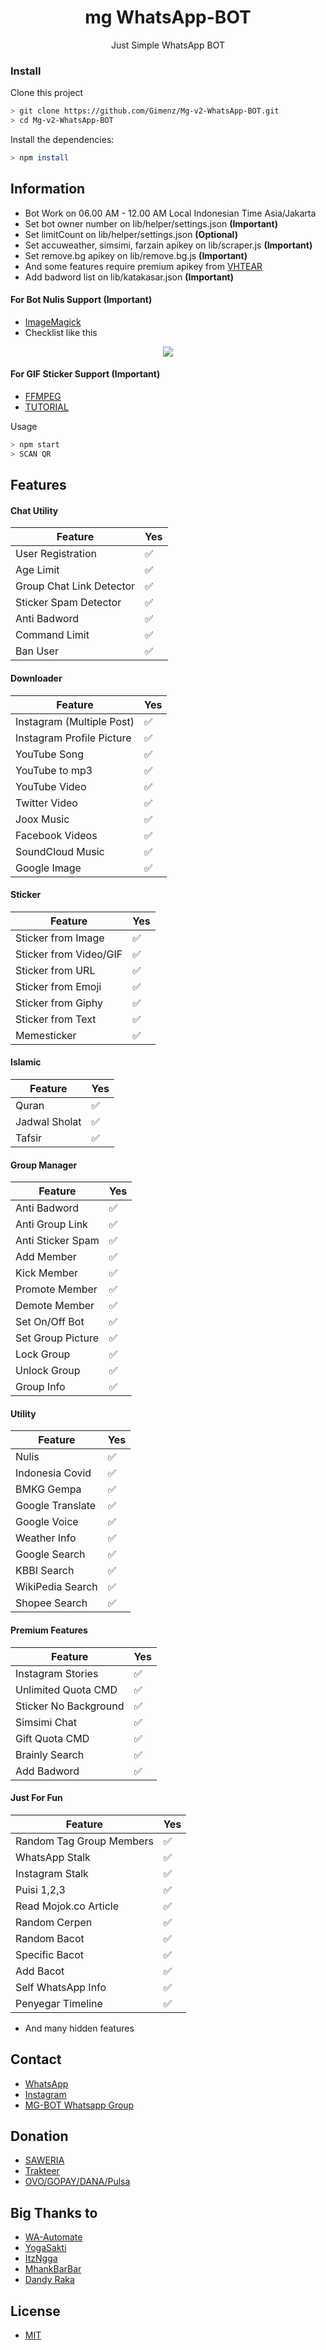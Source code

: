 <h1 align="center">mg WhatsApp-BOT</h1>
<p align="center">Just Simple WhatsApp BOT</p>

### Install
Clone this project
```bash
> git clone https://github.com/Gimenz/Mg-v2-WhatsApp-BOT.git
> cd Mg-v2-WhatsApp-BOT
```

Install the dependencies:
```bash
> npm install
```

## Information
- Bot Work on 06.00 AM - 12.00 AM Local Indonesian Time Asia/Jakarta
- Set bot owner number on lib/helper/settings.json **(Important)**
- Set limitCount  on lib/helper/settings.json **(Optional)**
- Set accuweather, simsimi, farzain apikey on lib/scraper.js **(Important)**
- Set remove.bg apikey on lib/remove.bg.js **(Important)**
- And some features require premium apikey from [VHTEAR](https://api.vhtear.com/)
- Add badword list on lib/katakasar.json **(Important)**


#### For Bot Nulis Support **(Important)**
- [ImageMagick](https://bit.ly/3faAi8l)
- Checklist like this
<p align="center">
<img src="https://raw.githubusercontent.com/Gimenz/Mg-v2-WhatsApp-BOT/master/.github/imagemagic.png"/>
</p>

#### For GIF Sticker Support **(Important)**
- [FFMPEG](https://ffmpeg.org/download.html)
- [TUTORIAL](https://video.stackexchange.com/questions/20495/how-do-i-set-up-and-use-ffmpeg-in-windows)

Usage
```bash
> npm start
> SCAN QR
```

## Features
#### Chat Utility
| Feature |Yes|
| ------------- | ------------- |
| User Registration |✅|
| Age Limit |✅|
| Group Chat Link Detector|✅|
| Sticker Spam Detector |✅|
| Anti Badword |✅|
| Command Limit |✅|
| Ban User |✅|

#### Downloader
| Feature |Yes|
| ------------- | ------------- |
| Instagram (Multiple Post) |✅|
| Instagram Profile Picture |✅|
| YouTube Song |✅|
| YouTube to mp3|✅|
| YouTube Video |✅|
| Twitter Video |✅|
| Joox Music |✅|
| Facebook Videos |✅|
| SoundCloud Music |✅|
| Google Image |✅|
#### Sticker
| Feature |Yes|
| ------------- | ------------- |
| Sticker from Image |✅|
| Sticker from Video/GIF |✅|
| Sticker from URL |✅|
| Sticker from Emoji|✅|
| Sticker from Giphy |✅|
| Sticker from Text |✅|
| Memesticker |✅|
#### Islamic
| Feature |Yes|
| ------------- | ------------- |
| Quran |✅|
| Jadwal Sholat |✅|
| Tafsir |✅|
#### Group Manager
| Feature |Yes|
| ------------- | ------------- |
| Anti Badword |✅|
| Anti Group Link |✅|
| Anti Sticker Spam |✅|
| Add Member|✅|
| Kick Member |✅|
| Promote Member |✅|
| Demote Member |✅|
| Set On/Off Bot |✅|
| Set Group Picture |✅|
| Lock Group |✅|
| Unlock Group |✅|
| Group Info |✅|
#### Utility
| Feature |Yes|
| ------------- | ------------- |
| Nulis |✅|
| Indonesia Covid |✅|
| BMKG Gempa |✅|
| Google Translate|✅|
| Google Voice |✅|
| Weather Info |✅|
| Google Search |✅|
| KBBI Search |✅|
| WikiPedia Search |✅|
| Shopee Search |✅|
#### Premium Features
| Feature |Yes|
| ------------- | ------------- |
| Instagram Stories |✅|
| Unlimited Quota CMD |✅|
| Sticker No Background |✅|
| Simsimi Chat |✅|
| Gift Quota CMD |✅|
| Brainly Search |✅|
| Add Badword |✅|
#### Just For Fun
| Feature |Yes|
| ------------- | ------------- |
| Random Tag Group Members |✅|
| WhatsApp Stalk |✅|
| Instagram Stalk |✅|
| Puisi 1,2,3|✅|
| Read Mojok.co Article |✅|
| Random Cerpen |✅|
| Random Bacot |✅|
| Specific Bacot |✅|
| Add Bacot |✅|
| Self WhatsApp Info |✅|
| Penyegar Timeline |✅|

- And many hidden features
## Contact
- [WhatsApp](https://wa.me/6285236189413)
- [Instagram](https://www.instagram.com/gimenz.id)
- [MG-BOT Whatsapp Group](https://chat.whatsapp.com/GEr9NMYc53z2NIvSVpN62o)

## Donation
- [SAWERIA](https://saweria.co/masgimenz)
- [Trakteer](https://trakteer.id/gimenz)
- [OVO/GOPAY/DANA/Pulsa](085236189413)

## Big Thanks to
- [WA-Automate](https://github.com/open-wa/wa-automate-nodejs)
- [YogaSakti](https://github.com/YogaSakti/imageToSticker)
- [ItzNgga](https://github.com/ItzNgga/wa-bot.js)
- [MhankBarBar](https://github.com/MhankBarBar/whatsapp-bot)
- [Dandy Raka](https://github.com/dandyraka/NoBadWord)

## License
- [MIT](/LICENSE)